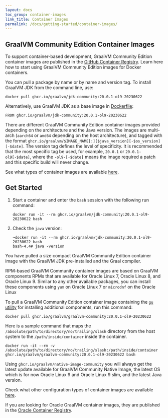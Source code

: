 ```yaml
---
layout: docs
toc_group: container-images
link_title: Container Images
permalink: /docs/getting-started/container-images/
---
```


## GraalVM Community Edition Container Images

To support container-based development, GraalVM Community Edition container images are published in the [GitHub Container Registry](https://github.com/orgs/graalvm/packages).
Learn here how to start using GraalVM Community Edition images for Docker containers.

You can pull a package by name or by name and version tag. To install GraalVM JDK from the command line, use:
```shell
docker pull ghcr.io/graalvm/jdk-community:20.0.1-ol9-20230622
```

Alternatively, use GraalVM JDK as a base image in [Dockerfile](https://docs.docker.com/engine/reference/builder/):
```shell
FROM ghcr.io/graalvm/jdk-community:20.0.1-ol9-20230622
```

There are different GraalVM Community Edition container images provided depending on the architecture and the Java version.
The images are multi-arch (`aarch64` or `amd64` depending on the host architecture), and tagged with the format `ghcr.io/graalvm/$IMAGE_NAME[:][$java_version][-$os_version][-$date]`.
The version tag defines the level of specificity. It is recommended that the most specific tag be used, for example, `20.0.1` or `20.0.1-ol9[-$date]`, where the `-ol9-[-$date]` means the image required a patch and this specific build will never change.

See what types of container images are available [here](https://github.com/graalvm/container).

## Get Started

1. Start a container and enter the `bash` session with the following run command:
    ```shell
    docker run -it --rm ghcr.io/graalvm/jdk-community:20.0.1-ol9-20230622 bash
    ```
2. Check the `java` version:
    ```shell
    →docker run -it --rm ghcr.io/graalvm/jdk-community:20.0.1-ol9-20230622 bash
    bash-4.4# java -version
    ```

You have pulled a size compact GraalVM Community Edition container image with the GraalVM JDK pre-installed and the Graal compiler.

RPM-based GraalVM Community container images are based on GraalVM components RPMs that are available for Oracle Linux 7, Oracle Linux 8, and Oracle Linux 9. 
Similar to any other available packages, you can install these components using `yum` on Oracle Linux 7 or `microdnf` on the Oracle Linux 

To pull a GraalVM Community Edition container image containing the [`gu` utility](../../../reference-manual/graalvm-updater.md) for installing additional components, run this command:
```
docker pull ghcr.io/graalvm/graalvm-community:20.0.1-ol9-20230622
```

Here is a sample command that maps the `/absolute/path/to/directory/no/trailing/slash` directory from the host system to the `/path/inside/container` inside the container.

```shell
docker run -it --rm -v /absolute/path/to/directory/no/trailing/slash:/path/inside/container ghcr.io/graalvm/graalvm-community:20.0.1-ol9-20230622 bash
```

Using `ghcr.io/graalvm/native-image-community` you will always get the latest update available for GraalVM Community Native Image, the latest OS which is for now Oracle Linux 9 and Oracle Linux 9 slim, and the latest Java version.

Check what other configuration types of container images are available [here](https://github.com/orgs/graalvm/packages). 

If you are looking for Oracle GraalVM container images, they are published in the [Oracle Container Registry](https://container-registry.oracle.com/ords/f?p=113:10::::::).